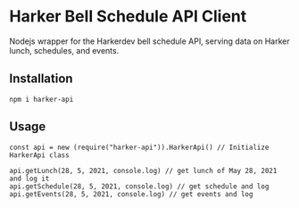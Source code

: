 # Harker Bell Schedule API Client
Nodejs wrapper for the Harkerdev bell schedule API, serving data on Harker lunch, schedules, and events.

## Installation

    npm i harker-api

## Usage

    const api = new (require("harker-api")).HarkerApi() // Initialize HarkerApi class

    api.getLunch(28, 5, 2021, console.log) // get lunch of May 28, 2021 and log it
    api.getSchedule(28, 5, 2021, console.log) // get schedule and log
    api.getEvents(28, 5, 2021, console.log) // get events and log